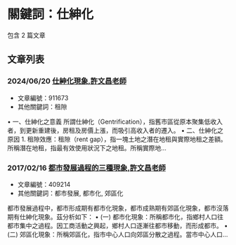 # 關鍵詞：仕紳化

包含 2 篇文章

## 文章列表

### 2024/06/20 [仕紳化現象,許文昌老師](../../articles/911673_%E4%BB%95%E7%B4%B3%E5%8C%96%E7%8F%BE%E8%B1%A1%2C%E8%A8%B1%E6%96%87%E6%98%8C%E8%80%81%E5%B8%AB.md)
- 文章編號：911673
- 其他關鍵詞：租隙

• 一、仕紳化之意義 所謂仕紳化（Gentrification），指舊市區從原本聚集低收入者，到更新重建後，房租及房價上漲，而吸引高收入者的遷入。 • 二、仕紳化之原因 1. 租隙效應：租隙（rent gap），指一塊土地之潛在地租與實際地租之差額。所稱潛在地租，指最有效使用狀況下之地租。所稱實際地...

### 2017/02/16 [都市發展過程的三種現象,許文昌老師](../../articles/409214_%E9%83%BD%E5%B8%82%E7%99%BC%E5%B1%95%E9%81%8E%E7%A8%8B%E7%9A%84%E4%B8%89%E7%A8%AE%E7%8F%BE%E8%B1%A1%2C%E8%A8%B1%E6%96%87%E6%98%8C%E8%80%81%E5%B8%AB.md)
- 文章編號：409214
- 其他關鍵詞：都市發展, 都市化, 郊區化

都市發展過程中，都市形成期有都市化現象，都市成熟期有郊區化現象，都市沒落期有仕紳化現象。茲分析如下： • (一) 都市化現象：所稱都市化，指鄉村人口往都市集中之過程。因工商活動之興起，鄉村人口逐漸往都市移動，而形成都市。 • (二) 郊區化現象：所稱郊區化，指市中心人口向郊區分散之過程。當市中心人口...
